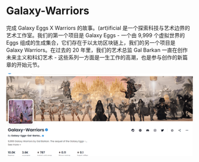 # Galaxy-Warriors

完成 Galaxy Eggs X Warriors 的故事。(art)ificial 是一个探索科技与艺术边界的艺术工作室。我们的第一个项目是 Galaxy Eggs - 一个由 9,999 个虚拟世界的 Eggs 组成的生成集合，它们存在于以太坊区块链上，我们的另一个项目是 Galaxy Warriors。在过去的 20 年里，我们的艺术总监 Gal Barkan 一直在创作未来主义和科幻艺术 - 这些系列一方面是一生工作的高潮，也是参与创作的新篇章的开始元节。

![nft](01.png)
